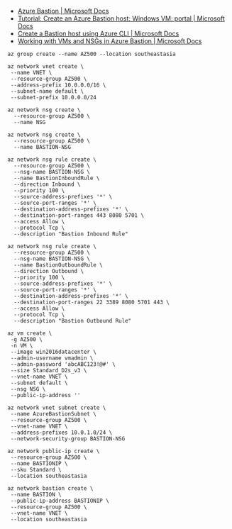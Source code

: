 - [Azure Bastion | Microsoft Docs](https://docs.microsoft.com/en-us/azure/bastion/bastion-overview)
- [Tutorial: Create an Azure Bastion host: Windows VM: portal | Microsoft Docs](https://docs.microsoft.com/en-us/azure/bastion/tutorial-create-host-portal)
- [Create a Bastion host using Azure CLI | Microsoft Docs](https://docs.microsoft.com/en-us/azure/bastion/create-host-cli)
- [Working with VMs and NSGs in Azure Bastion | Microsoft Docs](https://docs.microsoft.com/en-us/azure/bastion/bastion-nsg)

```
az group create --name AZ500 --location southeastasia

az network vnet create \
 --name VNET \
 --resource-group AZ500 \
 --address-prefix 10.0.0.0/16 \
 --subnet-name default \
 --subnet-prefix 10.0.0.0/24

az network nsg create \
  --resource-group AZ500 \
  --name NSG
  
az network nsg create \
  --resource-group AZ500 \
  --name BASTION-NSG

az network nsg rule create \
  --resource-group AZ500 \
  --nsg-name BASTION-NSG \
  --name BastionInboundRule \
  --direction Inbound \
  --priority 100 \
  --source-address-prefixes '*' \
  --source-port-ranges '*' \
  --destination-address-prefixes '*' \
  --destination-port-ranges 443 8080 5701 \
  --access Allow \
  --protocol Tcp \
  --description "Bastion Inbound Rule"

az network nsg rule create \
  --resource-group AZ500 \
  --nsg-name BASTION-NSG \
  --name BastionOutboundRule \
  --direction Outbound \
  --priority 100 \
  --source-address-prefixes '*' \
  --source-port-ranges '*' \
  --destination-address-prefixes '*' \
  --destination-port-ranges 22 3389 8080 5701 443 \
  --access Allow \
  --protocol Tcp \
  --description "Bastion Outbound Rule"

az vm create \
 -g AZ500 \
 -n VM \
 --image win2016datacenter \
 --admin-username vmadmin \
 --admin-password 'abcABC123!@#' \
 --size Standard_D2s_v3 \
 --vnet-name VNET \
 --subnet default \
 --nsg NSG \
 --public-ip-address ''

az network vnet subnet create \
 --name AzureBastionSubnet \
 --resource-group AZ500 \
 --vnet-name VNET \
 --address-prefixes 10.0.1.0/24 \
 --network-security-group BASTION-NSG
 
az network public-ip create \
 --resource-group AZ500 \
 --name BASTIONIP \
 --sku Standard \
 --location southeastasia

az network bastion create \
 --name BASTION \
 --public-ip-address BASTIONIP \
 --resource-group AZ500 \
 --vnet-name VNET \
 --location southeastasia

```

